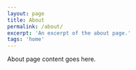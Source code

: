 ```yaml
---
layout: page
title: About
permalink: /about/
excerpt: 'An excerpt of the about page.'
tags: 'home'
---
```


About page content goes here.



